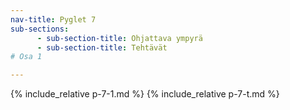 ```yaml
---
nav-title: Pyglet 7
sub-sections:
      - sub-section-title: Ohjattava ympyrä
      - sub-section-title: Tehtävät
# Osa 1

---
```


{% include_relative p-7-1.md %}
{% include_relative p-7-t.md %}